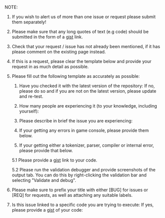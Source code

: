 NOTE:

1. If you wish to alert us of more than one issue or request please submit them separately!
2. Please make sure that any long quotes of text (e.g code) should be submitted in the form of a [gist](gist.github.com) link.
3. Check that your request / issue has not already been mentioned, if it has please comment on the existing page instead.
4. If this is a request, please clear the template below and provide your request in as much detail as possible.
5. Please fill out the following template as accurately as possible:

    1. Have you checked it with the latest version of the repository:
    If no, please do so and if you are not on the latest version, please update and re-test.

    2. How many people are experiencing it (to your knowledge, including yourself):

    3. Please describe in brief the issue you are experiencing:

    4. If your getting any errors in game console, please provide them below.

    5. If your getting either a tokenizer, parser, compiler or internal error, please provide that below.

    5.1 Please provide a [gist](gist.github.com) link to your code.

    5.2 Please run the validation debugger and provide screenshots of the output tab. You can do this by right-clicking the validation bar and selecting "Validate and debug".

6. Please make sure to prefix your title with either [BUG] for issues or [REQ] for requests, as well as attaching any suitable labels.
7. Is this issue linked to a specific code you are trying to execute:
    If yes, please provide a [gist](gist.github.com) of your code:
